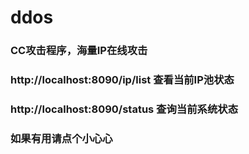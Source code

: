 # ddos
### CC攻击程序，海量IP在线攻击

### http://localhost:8090/ip/list 查看当前IP池状态<br/>
### http://localhost:8090/status  查询当前系统状态

### 如果有用请点个小心心

